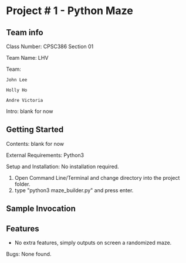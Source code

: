 # Project # 1 - Python Maze #
## Team info ##
Class Number: CPSC386 Section 01

Team Name: LHV

Team:

	John Lee
  
	Holly Ho
  
	Andre Victoria

Intro: blank for now

## Getting Started ##

Contents: blank for now

External Requirements: Python3

Setup and Installation:
No installation required.

1. Open Command Line/Terminal and change directory into the project folder.
2. type "python3 maze_builder.py" and press enter.

## Sample Invocation ##


## Features ##
 * No extra features, simply outputs on screen a randomized maze.

Bugs: None found.
